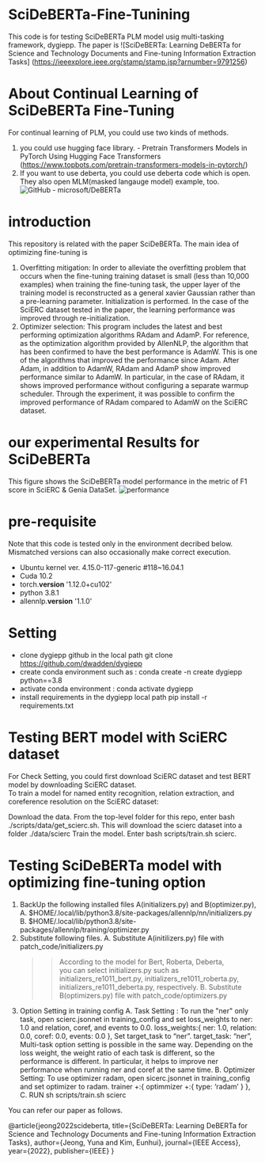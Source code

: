 
# SciDeBERTa-Fine-Tunining
This code is for testing SciDeBERTa PLM model usig multi-tasking framework, dygiepp.
The paper is ![SciDeBERTa:  Learning DeBERTa for Science and Technology Documents and Fine-tuning Information Extraction Tasks] (https://ieeexplore.ieee.org/stamp/stamp.jsp?arnumber=9791256)

# About Continual Learning of SciDeBERTa Fine-Tuning
For continual learning of PLM, you could use two kinds of methods.
1. you could use hugging face library. - Pretrain Transformers Models in PyTorch Using Hugging Face Transformers (https://www.topbots.com/pretrain-transformers-models-in-pytorch/)
2. If you want to use deberta, you could use deberta code which is open. They also open MLM(masked langauge model) example, too.
   ![GitHub - microsoft/DeBERTa](https://github.com/microsoft/DeBERTa)

# introduction
This repository is related with the paper SciDeBERTa.
The main idea of optimizing fine-tuning is
 1. Overfitting mitigation: In order to alleviate the overfitting problem that occurs when the fine-tuning training dataset is small (less than 10,000 examples) when training the fine-tuning task, the upper layer of the training model is reconstructed as a general xavier Gaussian rather than a pre-learning parameter. Initialization is performed. In the case of the SciERC dataset tested in the paper, the learning performance was improved through re-initialization.
 2. Optimizer selection: This program includes the latest and best performing optimization algorithms RAdam and AdamP. For reference, as the optimization algorithm provided by AllenNLP, the algorithm that has been confirmed to have the best performance is AdamW. This is one of the algorithms that improved the performance since Adam. After Adam, in addition to AdamW, RAdam and AdamP show improved performance similar to AdamW. In particular, in the case of RAdam, it shows improved performance without configuring a separate warmup scheduler. Through the experiment, it was possible to confirm the improved performance of RAdam compared to AdamW on the SciERC dataset.
 
# our experimental Results for SciDeBERTa
This figure shows the SciDeBERTa model performance in the metric of F1 score in SciERC & Genia DataSet.
![performance](https://github.com/Eunhui-Kim/SciDeBERTa-Fine-Tuning/blob/main/Fig4-s.png)

 
# pre-requisite
Note that this code is tested only in the environment decribed below. Mismatched versions can also occasionally make correct execution.
 - Ubuntu kernel ver. 4.15.0-117-generic #118~16.04.1
 - Cuda 10.2
 - torch.__version__ '1.12.0+cu102'
 - python 3.8.1
 - allennlp.__version__ '1.1.0'
 
# Setting
 - clone dygiepp github in the local path
   git clone https://github.com/dwadden/dygiepp
 - create conda environment such as :
   conda create -n create dygiepp python==3.8
 - activate conda environment :
   conda activate dygiepp
 - install requirements in the dygiepp local path 
   pip install -r requirements.txt
   
# Testing BERT model with SciERC dataset 
   For Check Setting, you could first download SciERC dataset and test BERT model by downloading SciERC dataset.  
   To train a model for named entity recognition, relation extraction, and coreference resolution on the SciERC dataset:

   Download the data. From the top-level folder for this repo, enter bash ./scripts/data/get_scierc.sh. 
   This will download the scierc dataset into a folder ./data/scierc
   Train the model. Enter bash scripts/train.sh scierc.

# Testing SciDeBERTa model with optimizing fine-tuning option
  1) BackUp the following installed files A(initializers.py) and B(optimizer.py), 
    A. $HOME/.local/lib/python3.8/site-packages/allennlp/nn/initializers.py 
    B. $HOME/.local/lib/python3.8/site-packages/allennlp/training/optimizer.py
  2) Substitute following files.
    A. Substitute A(initilizers.py) file with patch_code/initializers.py 
      >> According to the model for Bert, Roberta, Deberta,  
         you can select initializers.py such as initializers_re1011_bert.py, initializers_re1011_roberta.py, initializers_re1011_deberta.py, respectively. 
    B. Substitute B(optimizers.py) file with patch_code/optimizers.py
  3) Option Setting in training config
    A. Task Setting : To run the "ner" only task, open scierc.jsonnet in training_config 
                      and set loss_weights to ner: 1.0 and relation, coref, and events to 0.0.
                      loss_weights:{
                             ner: 1.0, 
                             relation: 0.0,
                             coref: 0.0,
                             events: 0.0
                      },
                      Set target_task to “ner”.
                      target_task: “ner”,
                      Multi-task option setting is possible in the same way. Depending on the loss weight, the weight ratio of each task is different, 
                      so the performance is different. In particular, it helps to improve ner performance when running ner and coref at the same time.
    B. Optimizer Setting: To use optimizer radam, open sicerc.jsonnet in training_config and set optimizer to radam.
                      trainer +:{
                        optimmizer +:{
                           type: ‘radam’
                        }
                      },
    C. RUN
       sh scripts/train.sh scierc    
 
 
 You can refer our paper as follows.
 
 @article{jeong2022scideberta,
  title={SciDeBERTa: Learning DeBERTa for Science and Technology Documents and Fine-tuning Information Extraction Tasks},
  author={Jeong, Yuna and Kim, Eunhui},
  journal={IEEE Access},
  year={2022},
  publisher={IEEE}
}
   
